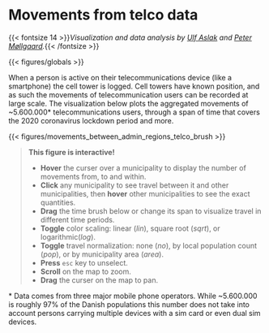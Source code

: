 # **Movements from telco data**
{{< fontsize 14 >}}*Visualization and data analysis by [Ulf Aslak](mailto:ulfaslak@gmail.com) and [Peter Møllgaard](mailto:peter-em@hotmail.com).*{{< /fontsize >}}

{{< figures/globals >}}

<!-- {{< vspace 20 >}} -->

When a person is active on their telecommunications device (like a smartphone) the cell tower is logged. Cell towers have known position, and as such the movements of telecommunication users can be recorded at large scale. The visualization below plots the aggregated movements of ~5.600.000* telecommunications users, through a span of time that covers the 2020 coronavirus lockdown period and more.

{{< figures/movements_between_admin_regions_telco_brush >}}

> **This figure is interactive!**
> * **Hover** the curser over a municipality to display the number of movements from, to and within.
> * **Click** any municipality to see travel between it and other municipalities, then **hover** other municipalities to see the exact quantities.
> * **Drag** the time brush below or change its span to visualize travel in different time periods.
> * **Toggle** color scaling: linear (*lin*), square root (*sqrt*), or logarithmic(*log*).
> * **Toggle** travel normalization: none (*no*), by local population count (*pop*), or by municipality area (*area*).
> * **Press** `esc` key to unselect.
> * **Scroll** on the map to zoom.
> * **Drag** the curser on the map to pan.

\* Data comes from three major mobile phone operators. While ~5.600.000 is roughly 97% of the Danish populations this number does not take into account persons carrying multiple devices with a sim card or even dual sim devices.
